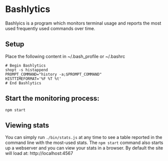 # Bashlytics

Bashlyics is a program which monitors terminal usage and reports the most used frequently used commands over time.

## Setup

Place the following content in ~/.bash_profile or ~/.bashrc
```
# Begin Bashlytics
shopt -s histappend
PROMPT_COMMAND="history -a;$PROMPT_COMMAND"
HISTTIMEFORMAT='%F %T %t'
# End Bashlytics
```


## Start the monitoring process:

```
npm start
```


## Viewing stats

You can simply run `./bin/stats.js` at any time to see a table reported in the command line with the most-used stats. The `npm start` command also starts up a webserver and you can view your stats in a browser. By default the site will load at: http://localhost:4567
